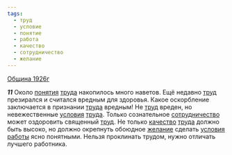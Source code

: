 ```yaml
---
tags:
  - труд
  - условие
  - понятие
  - работа
  - качество
  - сотрудничество
  - желание
---
```


[Община 1926г](/agni/1926)

___11___
Около [понятия](/tag/#понятие) [труда](/tag/#[труд](/tag/#труд)) накопилось много наветов. Ещё недавно [труд](/tag/#труд) презирался и считался вредным для здоровья. Какое оскорбление заключается в признании [труда](/tag/#[труд](/tag/#труд)) вредным! Не [труд](/tag/#труд) вреден, но невежественные [условия](/tag/#условие) [труда](/tag/#[труд](/tag/#труд)). Только сознательное [сотрудничество](/tag/#сотрудничество) может оздоровить священный [труд](/tag/#труд). Не только [качество](/tag/#качество) [труда](/tag/#[труд](/tag/#труд)) должно быть высоко, но должно окрепнуть обоюдное [желание](/tag/#желание) сделать [условия](/tag/#условие) [работы](/tag/#работа) ясно понятными. Нельзя проклинать трудом, нужно отличать лучшего работника.   

